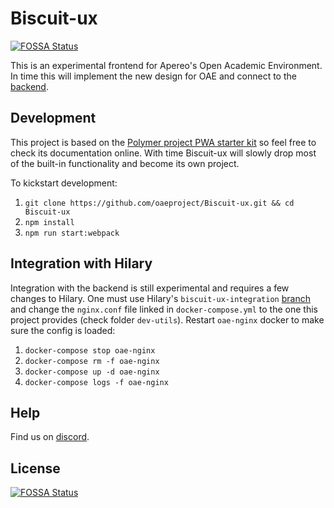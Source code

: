 # Biscuit-ux
[![FOSSA Status](https://app.fossa.io/api/projects/git%2Bgithub.com%2Fbrecke%2FBiscuit-ux.svg?type=shield)](https://app.fossa.io/projects/git%2Bgithub.com%2Fbrecke%2FBiscuit-ux?ref=badge_shield)


This is an experimental frontend for Apereo's Open Academic Environment. In time this will implement the new design for OAE and connect to the [backend](https://github.com/oaeproject/Hilary/).

## Development

This project is based on the [Polymer project PWA starter kit](https://pwa-starter-kit.polymer-project.org/) so feel free to check its documentation online. With time Biscuit-ux will slowly drop most of the built-in functionality and become its own project.

To kickstart development:

1. `git clone https://github.com/oaeproject/Biscuit-ux.git && cd Biscuit-ux` 
2. `npm install`
3. `npm run start:webpack`

## Integration with Hilary

Integration with the backend is still experimental and requires a few changes to Hilary. One must use Hilary's `biscuit-ux-integration` [branch](https://github.com/oaeproject/Hilary/tree/biscuit-ux-integration) and change the `nginx.conf` file linked in `docker-compose.yml` to the one this project provides (check folder `dev-utils`). Restart `oae-nginx` docker to make sure the config is loaded:

1. `docker-compose stop oae-nginx`
2. `docker-compose rm -f oae-nginx`
3. `docker-compose up -d oae-nginx`
4. `docker-compose logs -f oae-nginx`

## Help

Find us on [discord](https://discord.gg/RShTcdq).

## License
[![FOSSA Status](https://app.fossa.io/api/projects/git%2Bgithub.com%2Fbrecke%2FBiscuit-ux.svg?type=large)](https://app.fossa.io/projects/git%2Bgithub.com%2Fbrecke%2FBiscuit-ux?ref=badge_large)